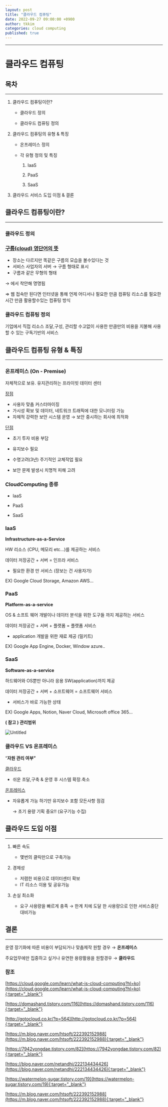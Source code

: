 ```yaml
---
layout: post
title: "클라우드 컴퓨팅"
date: 2022-09-27 09:00:00 +0900
author: tkkim
categories: cloud computing
published: true
---
```

<hr/>

# 클라우드 컴퓨팅

## 목차

------

1. 클라우드 컴퓨팅이란?

    - 클라우드 정의

    - 클라우드 컴퓨팅 정의



2. 클라우드 컴퓨팅의 유형 & 특징

    - 온프레미스 정의

    - 각 유형 정의 및 특징

        1. IaaS

        2. PaaS

        3. SaaS



3. 클라우드 서비스 도입 이점 & 결론



## 클라우드 컴퓨팅이란?

---

### 클라우드 정의

### <u>구름(cloud) 영단어의  뜻</u>

- 장소는 다르지만 똑같은 구름의 모습을 볼수있다는 것
- 서비스 사업자의 서버 → 구름 형태로 표시
- 구름과 같은 무형의 형태

→  에서 착안해 명명됨

⇒ 웹 접속만 된다면 인터넷을 통해 언제 어디서나 필요한 만큼 컴퓨팅 리소스를 필요한 시간 만큼 활용할수있는 컴퓨팅 방식

### 클라우드 컴퓨팅 정의

기업에서 직접 리소스 조달,구성, 관리할 수고없이 사용한 만큼만의 비용을 지불해 사용할 수 있는 구독기반의 서비스



## 클라우드 컴퓨팅 유형 & 특징

---

### 온프레미스 (On - Premise)

자체적으로 보유. 유지관리하는 프라이빗 데이터 센터

<u>장점</u>

- 사용자 맞춤 커스터마이징
- 가시성 확보 및 데이터, 네트워크 트래픽에 대한 모니터링 가능
- 자체적 강력한 보안 시스템 운영 → 보안 중시하는 회사에 최적화

<u>단점</u>

- 초기 투자 비용 부담

- 유지보수 필요

- 수명고려(3년) 주기적인 교체작업 필요

- 보안 문제 발생시 치명적 피해 고려



### CloudComputing 종류

- IaaS

- PaaS

- SaaS



### IaaS

**Infrastructure-as-a-Service**

HW 리소스 (CPU, 메모리 etc…)를 제공하는 서비스

데이터 저장공간 + 서버 = 인프라 서비스

- 필요한 환경 만 서비스 (장보는 건 사용자가)

EX) Google Cloud Storage, Amazon AWS…



### PaaS

**Platform-as-a-service**

OS & 소프트 웨어 개발이나 데이터 분석을 위한 도구들 까지 제공하는 서비스

데이터 저장공간 + 서버 + 플랫폼 = 플랫폼 서비스

- application 개발을 위한 재료 제공 (밀키트)

EX) Google App Engine, Docker, Window azure..



### SaaS

**Software-as-a-service**

하드웨어와 OS뿐만 아니라 응용 SW(application)까지 제공

데이터 저장공간 + 서버 + 소프트웨어 = 소프트웨어 서비스

- 서비스가 바로 가능한 상태

EX) Google Apps, Notion, Naver Cloud, Microsoft office 365…

**( 참고 ) 관리범위**

![Untitled](/assets/images/tkkim/Untitled.png)


### 클라우드 VS 온프레미스

“**자원 관리 여부”**

<u>클라우드</u>

- 쉬운 조달,구축 & 운영 후 시스템 확장.축소

<u>온프레미스</u>

- 자유롭게 가능 하기만 유지보수 포함 모든사항 점검

  → 초기 용량 기획 중요!! (요구기능 수집)



## 클라우드 도입 이점

----

1. 빠른 속도

    - 몇번의 클릭만으로 구축가능

2. 경제성

    - 저렴한 비용으로 데이터센터 확보
    - IT 리소스 이용 및 공유가능

3. 손실 최소화

    - 요구 사용량을 빠르게 충족 → 한계 치에 도달 한 사용량으로 인한 서비스중단 대비가능



## 결론

---

운영 장기화에 따른 비용이 부담되거나 맞춤제작 원할 경우 → **온프레미스**

주요업무에만 집중하고 싶거나 유연한 용량활용을 원할경우 → **클라우드**



### 참조

[https://cloud.google.com/learn/what-is-cloud-computing?hl=ko](https://cloud.google.com/learn/what-is-cloud-computing?hl=ko){:target="_blank"}

[https://domashand.tistory.com/116](https://domashand.tistory.com/116){:target="_blank"}

[http://gotocloud.co.kr/?p=564](http://gotocloud.co.kr/?p=564){:target="_blank"}

[https://m.blog.naver.com/htsoft/222392152988](https://m.blog.naver.com/htsoft/222392152988){:target="_blank"}

[https://7942yongdae.tistory.com/82](https://7942yongdae.tistory.com/82){:target="_blank"}

[https://blog.naver.com/netandhi/222134434426](https://blog.naver.com/netandhi/222134434426){:target="_blank"}

[https://watermelon-sugar.tistory.com/19](https://watermelon-sugar.tistory.com/19){:target="_blank"}

[https://m.blog.naver.com/htsoft/222392152988](https://m.blog.naver.com/htsoft/222392152988){:target="_blank"}

